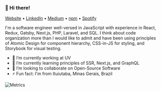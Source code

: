 <h3>👋 Hi there!</h3>

<p>
  <a href="https://vandreleal.github.io" target="_blank">Website</a> •
  <a href="https://www.linkedin.com/in/vandre/" target="_blank">LinkedIn</a> •
  <a href="https://medium.com/@vandreleal" target="_blank">Medium</a> •
  <a href="https://www.npmjs.com/~vandreleal" target="_blank">npm</a> •
  <a href="https://open.spotify.com/user/vandrelc" target="_blank">Spotify</a>
</p>

<p>
  I'm a software engineer well-versed in JavaScript with experience in React, Redux, Gatsby, Next.js, PHP, Laravel, and SQL. I think about code organization more than I would like to admit and have been using principles of Atomic Design for component hierarchy, CSS-in-JS for styling, and Storybook for visual testing.
</p>

- 🔭 I’m currently working at UV
- 🌱 I’m currently learning principles of SSR, Next.js, and GraphQL
- 👯 I’m looking to collaborate on Open-Source Software
- ⚡ Fun fact: I'm from Ituiutaba, Minas Gerais, Brazil

![Metrics](https://metrics.lecoq.io/vandreleal)
